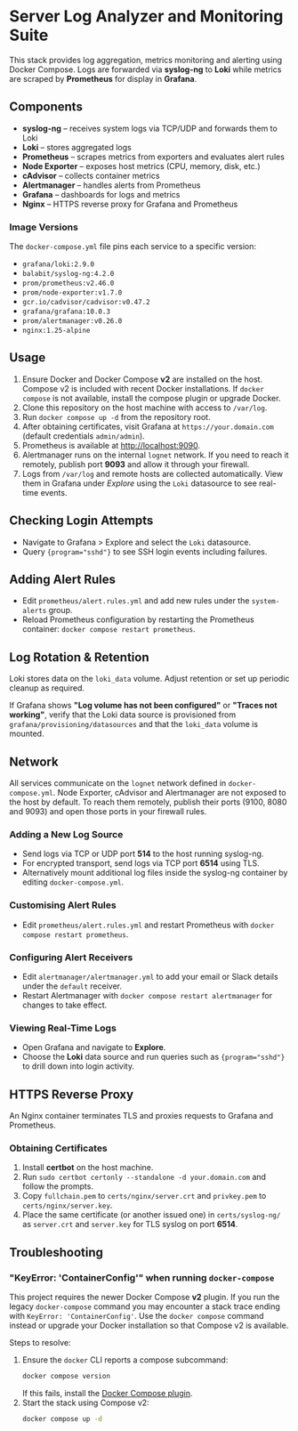# Server Log Analyzer and Monitoring Suite

This stack provides log aggregation, metrics monitoring and alerting using Docker Compose. Logs are forwarded via **syslog-ng** to **Loki** while metrics are scraped by **Prometheus** for display in **Grafana**.

## Components
- **syslog-ng** – receives system logs via TCP/UDP and forwards them to Loki
- **Loki** – stores aggregated logs
- **Prometheus** – scrapes metrics from exporters and evaluates alert rules
- **Node Exporter** – exposes host metrics (CPU, memory, disk, etc.)
- **cAdvisor** – collects container metrics
- **Alertmanager** – handles alerts from Prometheus
- **Grafana** – dashboards for logs and metrics
- **Nginx** – HTTPS reverse proxy for Grafana and Prometheus

### Image Versions
The `docker-compose.yml` file pins each service to a specific version:

- `grafana/loki:2.9.0`
- `balabit/syslog-ng:4.2.0`
- `prom/prometheus:v2.46.0`
- `prom/node-exporter:v1.7.0`
- `gcr.io/cadvisor/cadvisor:v0.47.2`
- `grafana/grafana:10.0.3`
- `prom/alertmanager:v0.26.0`
- `nginx:1.25-alpine`

## Usage
1. Ensure Docker and Docker Compose **v2** are installed on the host.
   Compose v2 is included with recent Docker installations. If `docker compose` is
   not available, install the compose plugin or upgrade Docker.
2. Clone this repository on the host machine with access to `/var/log`.
3. Run `docker compose up -d` from the repository root.
4. After obtaining certificates, visit Grafana at `https://your.domain.com` (default credentials `admin/admin`).
5. Prometheus is available at [http://localhost:9090](http://localhost:9090).
6. Alertmanager runs on the internal `lognet` network. If you need to reach it remotely, publish port **9093** and allow it through your firewall.
7. Logs from `/var/log` and remote hosts are collected automatically. View them in Grafana under *Explore* using the `Loki` datasource to see real-time events.

## Checking Login Attempts
- Navigate to Grafana > Explore and select the `Loki` datasource.
- Query `{program="sshd"}` to see SSH login events including failures.

## Adding Alert Rules
- Edit `prometheus/alert.rules.yml` and add new rules under the `system-alerts` group.
- Reload Prometheus configuration by restarting the Prometheus container: `docker compose restart prometheus`.

## Log Rotation & Retention
Loki stores data on the `loki_data` volume. Adjust retention or set up periodic cleanup as required.

If Grafana shows **"Log volume has not been configured"** or **"Traces not working"**, verify that the Loki data source is provisioned from `grafana/provisioning/datasources` and that the `loki_data` volume is mounted.

## Network
All services communicate on the `lognet` network defined in `docker-compose.yml`.
Node Exporter, cAdvisor and Alertmanager are not exposed to the host by default.
To reach them remotely, publish their ports (9100, 8080 and 9093) and open those
ports in your firewall rules.

### Adding a New Log Source
- Send logs via TCP or UDP port **514** to the host running syslog-ng.
- For encrypted transport, send logs via TCP port **6514** using TLS.
- Alternatively mount additional log files inside the syslog-ng container by editing `docker-compose.yml`.

### Customising Alert Rules
- Edit `prometheus/alert.rules.yml` and restart Prometheus with `docker compose restart prometheus`.

### Configuring Alert Receivers
- Edit `alertmanager/alertmanager.yml` to add your email or Slack details under the `default` receiver.
- Restart Alertmanager with `docker compose restart alertmanager` for changes to take effect.

### Viewing Real-Time Logs
- Open Grafana and navigate to **Explore**.
- Choose the **Loki** data source and run queries such as `{program="sshd"}` to drill down into login activity.

## HTTPS Reverse Proxy
An Nginx container terminates TLS and proxies requests to Grafana and Prometheus.

### Obtaining Certificates
1. Install **certbot** on the host machine.
2. Run `sudo certbot certonly --standalone -d your.domain.com` and follow the prompts.
3. Copy `fullchain.pem` to `certs/nginx/server.crt` and `privkey.pem` to `certs/nginx/server.key`.
4. Place the same certificate (or another issued one) in `certs/syslog-ng/` as `server.crt` and `server.key` for TLS syslog on port **6514**.

## Troubleshooting

### "KeyError: 'ContainerConfig'" when running `docker-compose`

This project requires the newer Docker Compose **v2** plugin. If you run the
legacy `docker-compose` command you may encounter a stack trace ending with
`KeyError: 'ContainerConfig'`. Use the `docker compose` command instead or
upgrade your Docker installation so that Compose v2 is available.

Steps to resolve:
1. Ensure the `docker` CLI reports a compose subcommand:
   ```bash
   docker compose version
   ```
   If this fails, install the [Docker Compose plugin](https://docs.docker.com/compose/install/).
2. Start the stack using Compose v2:
   ```bash
   docker compose up -d
   ```
